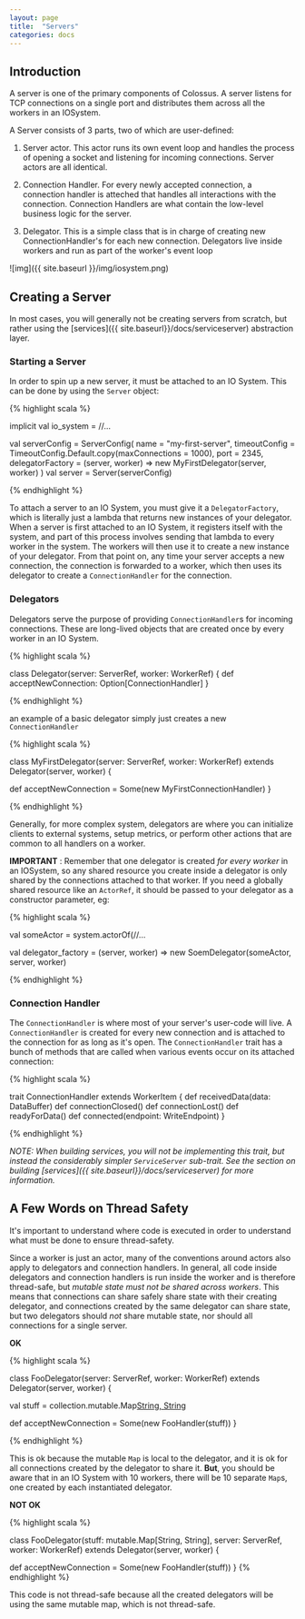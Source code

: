 ```yaml
---
layout: page
title:  "Servers"
categories: docs
---
```


## Introduction

A server is one of the primary components of Colossus.  A server listens for
TCP connections on a single port and distributes them across all the workers in
an IOSystem.

A Server consists of 3 parts, two of which are user-defined:

1.  Server actor.  This actor runs its own event loop and handles the process
of opening a socket and listening for incoming connections.  Server actors are all identical.

2.  Connection Handler.  For every newly accepted connection, a connection handler is atteched that handles all interactions with the connection.  Connection Handlers are what contain the low-level business logic for the server.

3.  Delegator.  This is a simple class that is in charge of creating new ConnectionHandler's for each new connection.  Delegators live inside workers and run as part of the worker's event loop


![img]({{ site.baseurl }}/img/iosystem.png)

## Creating a Server

In most cases, you will generally not be creating servers from scratch, but rather using the [services]({{ site.baseurl}}/docs/serviceserver) abstraction layer.

### Starting a Server

In order to spin up a new server, it must be attached to an IO System.  This can be done by using the `Server` object:

{% highlight scala %}

implicit val io_system = //...

val serverConfig = ServerConfig(
  name = "my-first-server",
  timeoutConfig = TimeoutConfig.Default.copy(maxConnections = 1000),
  port = 2345,
  delegatorFactory = (server, worker) => new MyFirstDelegator(server, worker)
)
val server = Server(serverConfig)

{% endhighlight %}


To attach a server to an IO System, you must give it a `DelegatorFactory`,
which is literally just a lambda that returns new instances of your delegator.
When a server is first attached to an IO System, it registers itself with the
system, and part of this process involves sending that lambda to every worker
in the system.  The workers will then use it to create a new instance of your
delegator.  From that point on, any time your server accepts a new connection,
the connection is forwarded to a worker, which then uses its delegator to
create a `ConnectionHandler` for the connection.

### Delegators

Delegators serve the purpose of providing `ConnectionHandler`s for incoming
connections.  These are long-lived objects that are created once by every
worker in an IO System.

{% highlight scala %}

class Delegator(server: ServerRef, worker: WorkerRef) {
  def acceptNewConnection: Option[ConnectionHandler]
}

{% endhighlight %}

an example of a basic delegator simply just creates a new `ConnectionHandler`

{% highlight scala %}

class MyFirstDelegator(server: ServerRef, worker: WorkerRef) 
  extends Delegator(server, worker) {

  def acceptNewConnection = Some(new MyFirstConnectionHandler)
}

{% endhighlight %}

Generally, for more complex system, delegators are where you can initialize
clients to external systems, setup metrics, or perform other actions that are
common to all handlers on a worker.

**IMPORTANT** : Remember that one delegator is created _for every worker_ in an
IOSystem, so any shared resource you create inside a delegator is only shared
by the connections attached to that worker.  If you need a globally shared
resource like an `ActorRef`, it should be passed to your delegator as a
constructor parameter, eg:

{% highlight scala %}

val someActor = system.actorOf(//...

val delegator_factory = 
  (server, worker) => new SoemDelegator(someActor, server, worker)

{% endhighlight %}

### Connection Handler

The `ConnectionHandler` is where most of your server's user-code will live.  A
`ConnectionHandler` is created for every new connection and is attached to the
connection for as long as it's open.  The `ConnectionHandler` trait has a bunch
of methods that are called when various events occur on its attached
connection:

{% highlight scala %}

trait ConnectionHandler extends WorkerItem {
  def receivedData(data: DataBuffer)
  def connectionClosed() 
  def connectionLost() 
  def readyForData()
  def connected(endpoint: WriteEndpoint)
}

{% endhighlight %}

_NOTE: When building services, you will not be implementing this trait, but
instead the considerably simpler `ServiceServer` sub-trait.  See the section on
building [services]({{ site.baseurl}}/docs/serviceserver) for more information._


## A Few Words on Thread Safety

It's important to understand where code is executed in order to understand what must be done to ensure thread-safety.

Since a worker is just an actor, many of the conventions around actors also
apply to delegators and connection handlers.  In general, all code inside
delegators and connection handlers is run inside the worker and is therefore
thread-safe, but _mutable state must not be shared across workers_.  This means
that connections can share safely share state with their creating delegator,
and connections created by the same delegator can share state, but two
delegators should _not_ share mutable state, nor should all connections for a
single server.

**OK**

{% highlight scala %}

class FooDelegator(server: ServerRef, worker: WorkerRef) 
  extends Delegator(server, worker) {

  val stuff = collection.mutable.Map[String, String]()

  def acceptNewConnection = Some(new FooHandler(stuff))
}

{% endhighlight %}

This is ok because the mutable `Map` is local to the delegator, and it is ok
for all connections created by the delegator to share it.  **But**, you should
be aware that in an IO System with 10 workers, there will be 10 separate
`Map`s, one created by each instantiated delegator.

**NOT OK**

{% highlight scala %}

class FooDelegator(stuff: mutable.Map[String, String], server: ServerRef, worker: WorkerRef) 
  extends Delegator(server, worker) {

  def acceptNewConnection = Some(new FooHandler(stuff))
}
{% endhighlight %}

This code is not thread-safe because all the created delegators will be using
the same mutable map, which is not thread-safe.





